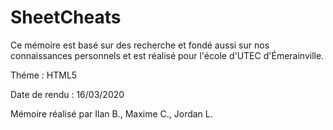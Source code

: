 # SheetCheats

Ce mémoire est basé sur des recherche et fondé aussi sur nos connaissances personnels et est réalisé pour l'école d'UTEC d'Émerainville. 

Théme : HTML5

Date de rendu : 16/03/2020

Mémoire réalisé par Ilan B., Maxime C., Jordan L.

